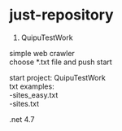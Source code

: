 # just-repository
1) QuipuTestWork

simple web crawler <br />
choose *.txt file and push start <br />

start project: QuipuTestWork <br />
txt examples: <br />
-sites_easy.txt <br />
-sites.txt <br />

.net 4.7
